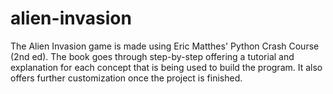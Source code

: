 # alien-invasion
The Alien Invasion game is made using Eric Matthes' Python Crash Course (2nd ed).
The book goes through step-by-step offering a tutorial and explanation for each concept
that is being used to build the program. It also offers further customization once
the project is finished.
